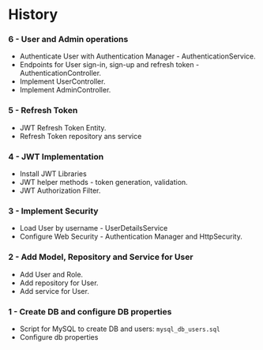 # History

### 6 - User and Admin operations
* Authenticate User with Authentication Manager - AuthenticationService.
* Endpoints for User sign-in, sign-up and refresh token - AuthenticationController.
* Implement UserController.
* Implement AdminController.

### 5 - Refresh Token
* JWT Refresh Token Entity.
* Refresh Token repository ans service

### 4 - JWT Implementation
* Install JWT Libraries
* JWT helper methods - token generation, validation.
* JWT Authorization Filter.

### 3 - Implement Security
* Load User by username - UserDetailsService
* Configure Web Security - Authentication Manager and HttpSecurity. 

### 2 - Add Model, Repository and Service for User
* Add User and Role.
* Add repository for User.
* Add service for User.

### 1 - Create DB and configure DB properties
* Script for MySQL to create DB and users: `mysql_db_users.sql`
* Configure db properties
